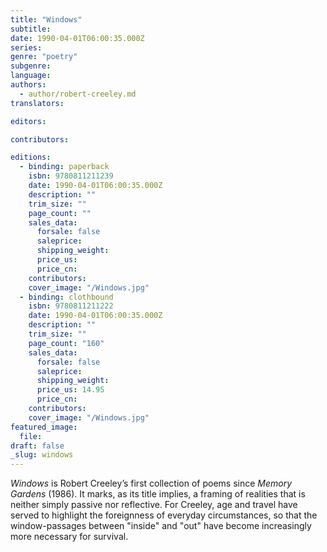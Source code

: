 ```yaml
---
title: "Windows"
subtitle:
date: 1990-04-01T06:00:35.000Z
series:
genre: "poetry"
subgenre:
language:
authors:
  - author/robert-creeley.md
translators:

editors:

contributors:

editions:
  - binding: paperback
    isbn: 9780811211239
    date: 1990-04-01T06:00:35.000Z
    description: ""
    trim_size: ""
    page_count: ""
    sales_data:
      forsale: false
      saleprice:
      shipping_weight:
      price_us:
      price_cn:
    contributors:
    cover_image: "/Windows.jpg"
  - binding: clothbound
    isbn: 9780811211222
    date: 1990-04-01T06:00:35.000Z
    description: ""
    trim_size: ""
    page_count: "160"
    sales_data:
      forsale: false
      saleprice:
      shipping_weight:
      price_us: 14.95
      price_cn:
    contributors:
    cover_image: "/Windows.jpg"
featured_image:
  file:
draft: false
_slug: windows
---
```


_Windows_ is Robert Creeley’s first collection of poems since _Memory Gardens_ (1986). It marks, as its title implies, a framing of realities that is neither simply passive nor reflective. For Creeley, age and travel have served to highlight the foreignness of everyday circumstances, so that the window-passages between "inside" and "out" have become increasingly more necessary for survival.

